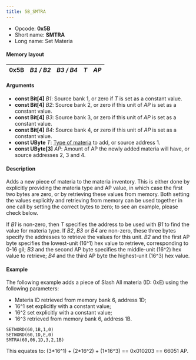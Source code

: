 ```yaml
---
title: 5B_SMTRA
---
```


- Opcode: **0x5B**
- Short name: **SMTRA**
- Long name: Set Materia

#### Memory layout

| 0x5B | *B1 / B2* | *B3 / B4* | *T* | *AP* |
|------|-----------|-----------|-----|------|

#### Arguments

- **const Bit\[4\]** *B1*: Source bank 1, or zero if *T* is set as a constant value.
- **const Bit\[4\]** *B2*: Source bank 2, or zero if this unit of *AP* is set as a constant value.
- **const Bit\[4\]** *B3*: Source bank 3, or zero if this unit of *AP* is set as a constant value.
- **const Bit\[4\]** *B4*: Source bank 4, or zero if this unit of *AP* is set as a constant value.
- **const UByte** *T*: [Type of materia](../Materia_ID.md) to add, or source address 1.
- **const UByte\[3\]** *AP*: Amount of AP the newly added materia will have, or source addresses 2, 3 and 4.

#### Description

Adds a new piece of materia to the materia inventory. This is either done by explicitly providing the materia type and AP value, in which case the first two bytes are zero, or by retrieving these values from memory. Both setting the values explicitly and retrieving from memory can be used together in one call by setting the correct bytes to zero; to see an example, please check below.

If *B1* is non-zero, then *T* specifies the address to be used with *B1* to find the value for materia type. If *B2*, *B3* or *B4* are non-zero, these three bytes specify the addresses to retrieve the values for this unit. *B2* and the first AP byte specifies the lowest-unit (16^1) hex value to retrieve, corresponding to 0-16 gil; *B3* and the second AP byte specifies the middle-unit (16^2) hex value to retrieve; *B4* and the third AP byte the highest-unit (16^3) hex value.

#### Example

The following example adds a piece of Slash All materia (ID: 0xE) using the following parameters:

- Materia ID retrieved from memory bank 6, address 1D;
- 16^1 set explicitly with a constant value;
- 16^2 set explicitly with a constant value;
- 16^3 retrieved from memory bank 6, address 1B.

`SETWORD(60,1B,1,0)`  
`SETWORD(60,1D,E,0)`  
`SMTRA(60,06,1D,3,2,1B)`

This equates to: (3\*16^1) + (2\*16^2) + (1\*16^3) == 0x010203 == 66051 AP.
